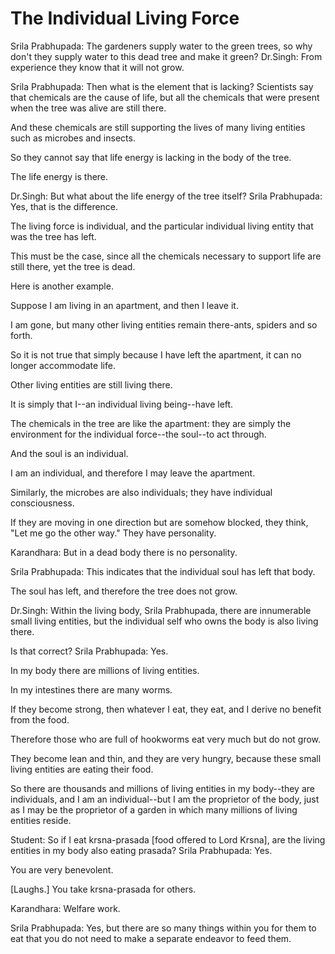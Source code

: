 # The Individual Living Force

Srila Prabhupada: The gardeners supply water to the green trees, so why don't they supply water to this dead tree and make it green? Dr.Singh: From experience they know that it will not grow.

Srila Prabhupada: Then what is the element that is lacking? Scientists say that chemicals are the cause of life, but all the chemicals that were present when the tree was alive are still there.

And these chemicals are still supporting the lives of many living entities such as microbes and insects.

So they cannot say that life energy is lacking in the body of the tree.

The life energy is there.

Dr.Singh: But what about the life energy of the tree itself? Srila Prabhupada: Yes, that is the difference.

The living force is individual, and the particular individual living entity that was the tree has left.

This must be the case, since all the chemicals necessary to support life are still there, yet the tree is dead.

Here is another example.

Suppose I am living in an apartment, and then I leave it.

I am gone, but many other living entities remain there-ants, spiders and so forth.

So it is not true that simply because I have left the apartment, it can no longer accommodate life.

Other living entities are still living there.

It is simply that I--an individual living being--have left.

The chemicals in the tree are like the apartment: they are simply the environment for the individual force--the soul--to act through.

And the soul is an individual.

I am an individual, and therefore I may leave the apartment.

Similarly, the microbes are also individuals; they have individual consciousness.

If they are moving in one direction but are somehow blocked, they think, "Let me go the other way." They have personality.

Karandhara: But in a dead body there is no personality.

Srila Prabhupada: This indicates that the individual soul has left that body.

The soul has left, and therefore the tree does not grow.

Dr.Singh: Within the living body, Srila Prabhupada, there are innumerable small living entities, but the individual self who owns the body is also living there.

Is that correct? Srila Prabhupada: Yes.

In my body there are millions of living entities.

In my intestines there are many worms.

If they become strong, then whatever I eat, they eat, and I derive no benefit from the food.

Therefore those who are full of hookworms eat very much but do not grow.

They become lean and thin, and they are very hungry, because these small living entities are eating their food.

So there are thousands and millions of living entities in my body--they are individuals, and I am an individual--but I am the proprietor of the body, just as I may be the proprietor of a garden in which many millions of living entities reside.

Student: So if I eat krsna-prasada [food offered to Lord Krsna], are the living entities in my body also eating prasada? Srila Prabhupada: Yes.

You are very benevolent.

[Laughs.] You take krsna-prasada for others.

Karandhara: Welfare work.

Srila Prabhupada: Yes, but there are so many things within you for them to eat that you do not need to make a separate endeavor to feed them.

